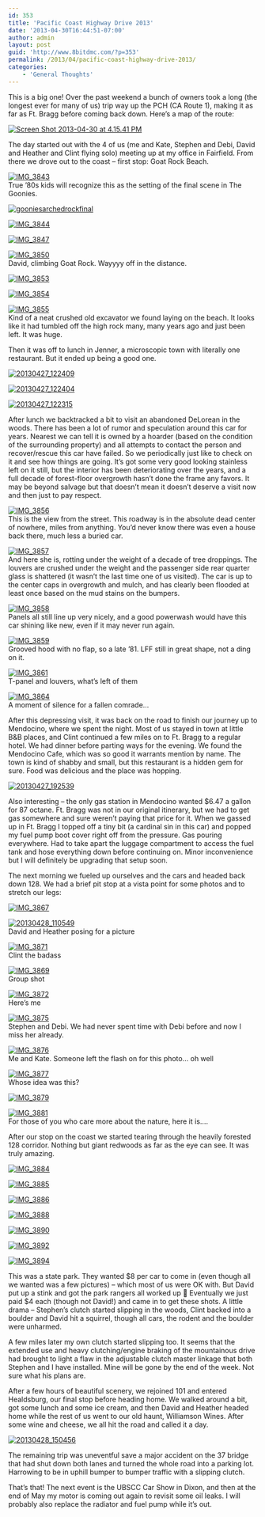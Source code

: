 ```yaml
---
id: 353
title: 'Pacific Coast Highway Drive 2013'
date: '2013-04-30T16:44:51-07:00'
author: admin
layout: post
guid: 'http://www.8bitdmc.com/?p=353'
permalink: /2013/04/pacific-coast-highway-drive-2013/
categories:
    - 'General Thoughts'
---
```


This is a big one! Over the past weekend a bunch of owners took a long (the longest ever for many of us) trip way up the PCH (CA Route 1), making it as far as Ft. Bragg before coming back down. Here’s a map of the route:

[![Screen Shot 2013-04-30 at 4.15.41 PM](/assets/images/2013/04/Screen-Shot-2013-04-30-at-4.15.41-PM-300x248.png)](/assets/images/2013/04/Screen-Shot-2013-04-30-at-4.15.41-PM.png)

The day started out with the 4 of us (me and Kate, Stephen and Debi, David and Heather and Clint flying solo) meeting up at my office in Fairfield. From there we drove out to the coast – first stop: Goat Rock Beach.

[![IMG_3843](/assets/images/2013/04/IMG_3843-300x225.jpg)](/assets/images/2013/04/IMG_3843.jpg)  
True ’80s kids will recognize this as the setting of the final scene in The Goonies.

[![gooniesarchedrockfinal](/assets/images/2013/04/gooniesarchedrockfinal-300x150.jpg)](/assets/images/2013/04/gooniesarchedrockfinal.jpg)

[![IMG_3844](/assets/images/2013/04/IMG_3844-300x225.jpg)](/assets/images/2013/04/IMG_3844.jpg)

[![IMG_3847](/assets/images/2013/04/IMG_3847-300x225.jpg)](/assets/images/2013/04/IMG_3847.jpg)

[![IMG_3850](/assets/images/2013/04/IMG_3850-300x225.jpg)](/assets/images/2013/04/IMG_3850.jpg)  
David, climbing Goat Rock. Wayyyy off in the distance.

[![IMG_3853](/assets/images/2013/04/IMG_3853-300x225.jpg)](/assets/images/2013/04/IMG_3853.jpg)

[![IMG_3854](/assets/images/2013/04/IMG_3854-300x225.jpg)](/assets/images/2013/04/IMG_3854.jpg)

[![IMG_3855](/assets/images/2013/04/IMG_3855-300x225.jpg)](/assets/images/2013/04/IMG_3855.jpg)  
Kind of a neat crushed old excavator we found laying on the beach. It looks like it had tumbled off the high rock many, many years ago and just been left. It was huge.

Then it was off to lunch in Jenner, a microscopic town with literally one restaurant. But it ended up being a good one.

[![20130427_122409](/assets/images/2013/04/20130427_122409-300x224.jpg)](/assets/images/2013/04/20130427_122409.jpg)

[![20130427_122404](/assets/images/2013/04/20130427_122404-300x224.jpg)](/assets/images/2013/04/20130427_122404.jpg)

[![20130427_122315](/assets/images/2013/04/20130427_122315-300x225.jpg)](/assets/images/2013/04/20130427_122315.jpg)

After lunch we backtracked a bit to visit an abandoned DeLorean in the woods. There has been a lot of rumor and speculation around this car for years. Nearest we can tell it is owned by a hoarder (based on the condition of the surrounding property) and all attempts to contact the person and recover/rescue this car have failed. So we periodically just like to check on it and see how things are going. It’s got some very good looking stainless left on it still, but the interior has been deteriorating over the years, and a full decade of forest-floor overgrowth hasn’t done the frame any favors. It may be beyond salvage but that doesn’t mean it doesn’t deserve a visit now and then just to pay respect.

[![IMG_3856](/assets/images/2013/04/IMG_3856-300x225.jpg)](/assets/images/2013/04/IMG_3856.jpg)  
This is the view from the street. This roadway is in the absolute dead center of nowhere, miles from anything. You’d never know there was even a house back there, much less a buried car.

[![IMG_3857](/assets/images/2013/04/IMG_3857-300x225.jpg)](/assets/images/2013/04/IMG_3857.jpg)  
And here she is, rotting under the weight of a decade of tree droppings. The louvers are crushed under the weight and the passenger side rear quarter glass is shattered (it wasn’t the last time one of us visited). The car is up to the center caps in overgrowth and mulch, and has clearly been flooded at least once based on the mud stains on the bumpers.

[![IMG_3858](/assets/images/2013/04/IMG_3858-300x225.jpg)](/assets/images/2013/04/IMG_3858.jpg)  
Panels all still line up very nicely, and a good powerwash would have this car shining like new, even if it may never run again.

[![IMG_3859](/assets/images/2013/04/IMG_3859-300x225.jpg)](/assets/images/2013/04/IMG_3859.jpg)  
Grooved hood with no flap, so a late ’81. LFF still in great shape, not a ding on it.

[![IMG_3861](/assets/images/2013/04/IMG_3861-300x225.jpg)](/assets/images/2013/04/IMG_3861.jpg)  
T-panel and louvers, what’s left of them

[![IMG_3864](/assets/images/2013/04/IMG_3864-300x225.jpg)](/assets/images/2013/04/IMG_3864.jpg)  
A moment of silence for a fallen comrade…

After this depressing visit, it was back on the road to finish our journey up to Mendocino, where we spent the night. Most of us stayed in town at little B&amp;B places, and Clint continued a few miles on to Ft. Bragg to a regular hotel. We had dinner before parting ways for the evening. We found the Mendocino Cafe, which was so good it warrants mention by name. The town is kind of shabby and small, but this restaurant is a hidden gem for sure. Food was delicious and the place was hopping.

[![20130427_192539](/assets/images/2013/04/20130427_192539-300x225.jpg)](/assets/images/2013/04/20130427_192539.jpg)

Also interesting – the only gas station in Mendocino wanted $6.47 a gallon for 87 octane. Ft. Bragg was not in our original itinerary, but we had to get gas somewhere and sure weren’t paying that price for it. When we gassed up in Ft. Bragg I topped off a tiny bit (a cardinal sin in this car) and popped my fuel pump boot cover right off from the pressure. Gas pouring everywhere. Had to take apart the luggage compartment to access the fuel tank and hose everything down before continuing on. Minor inconvenience but I will definitely be upgrading that setup soon.

The next morning we fueled up ourselves and the cars and headed back down 128. We had a brief pit stop at a vista point for some photos and to stretch our legs:

[![IMG_3867](/assets/images/2013/04/IMG_3867-300x225.jpg)](/assets/images/2013/04/IMG_3867.jpg)

[![20130428_110549](/assets/images/2013/04/20130428_110549-300x225.jpg)](/assets/images/2013/04/20130428_110549.jpg)  
David and Heather posing for a picture

[![IMG_3871](/assets/images/2013/04/IMG_3871-300x225.jpg)](/assets/images/2013/04/IMG_3871.jpg)  
Clint the badass

[![IMG_3869](/assets/images/2013/04/IMG_3869-300x225.jpg)](/assets/images/2013/04/IMG_3869.jpg)  
Group shot

[![IMG_3872](/assets/images/2013/04/IMG_3872-300x225.jpg)](/assets/images/2013/04/IMG_3872.jpg)  
Here’s me

[![IMG_3875](/assets/images/2013/04/IMG_3875-300x225.jpg)](/assets/images/2013/04/IMG_3875.jpg)  
Stephen and Debi. We had never spent time with Debi before and now I miss her already.

[![IMG_3876](/assets/images/2013/04/IMG_3876-300x225.jpg)](/assets/images/2013/04/IMG_3876.jpg)  
Me and Kate. Someone left the flash on for this photo… oh well

[![IMG_3877](/assets/images/2013/04/IMG_3877-300x225.jpg)](/assets/images/2013/04/IMG_3877.jpg)  
Whose idea was this?

[![IMG_3879](/assets/images/2013/04/IMG_3879-300x225.jpg)](/assets/images/2013/04/IMG_3879.jpg)

[![IMG_3881](/assets/images/2013/04/IMG_3881-300x225.jpg)](/assets/images/2013/04/IMG_3881.jpg)  
For those of you who care more about the nature, here it is….

After our stop on the coast we started tearing through the heavily forested 128 corridor. Nothing but giant redwoods as far as the eye can see. It was truly amazing.

[![IMG_3884](/assets/images/2013/04/IMG_3884-300x225.jpg)](/assets/images/2013/04/IMG_3884.jpg)

[![IMG_3885](/assets/images/2013/04/IMG_3885-300x225.jpg)](/assets/images/2013/04/IMG_3885.jpg)

[![IMG_3886](/assets/images/2013/04/IMG_3886-300x225.jpg)](/assets/images/2013/04/IMG_3886.jpg)

[![IMG_3888](/assets/images/2013/04/IMG_3888-300x225.jpg)](/assets/images/2013/04/IMG_3888.jpg)

[![IMG_3890](/assets/images/2013/04/IMG_3890-300x225.jpg)](/assets/images/2013/04/IMG_3890.jpg)

[![IMG_3892](/assets/images/2013/04/IMG_3892-300x225.jpg)](/assets/images/2013/04/IMG_3892.jpg)

[![IMG_3894](/assets/images/2013/04/IMG_3894-300x225.jpg)](/assets/images/2013/04/IMG_3894.jpg)

This was a state park. They wanted $8 per car to come in (even though all we wanted was a few pictures) – which most of us were OK with. But David put up a stink and got the park rangers all worked up 🙂 Eventually we just paid $4 each (though not David!) and came in to get these shots. A little drama – Stephen’s clutch started slipping in the woods, Clint backed into a boulder and David hit a squirrel, though all cars, the rodent and the boulder were unharmed.

A few miles later my own clutch started slipping too. It seems that the extended use and heavy clutching/engine braking of the mountainous drive had brought to light a flaw in the adjustable clutch master linkage that both Stephen and I have installed. Mine will be gone by the end of the week. Not sure what his plans are.

After a few hours of beautiful scenery, we rejoined 101 and entered Healdsburg, our final stop before heading home. We walked around a bit, got some lunch and some ice cream, and then David and Heather headed home while the rest of us went to our old haunt, Williamson Wines. After some wine and cheese, we all hit the road and called it a day.

[![20130428_150456](/assets/images/2013/04/20130428_150456-300x224.jpg)](/assets/images/2013/04/20130428_150456.jpg)

The remaining trip was uneventful save a major accident on the 37 bridge that had shut down both lanes and turned the whole road into a parking lot. Harrowing to be in uphill bumper to bumper traffic with a slipping clutch.

That’s that! The next event is the UBSCC Car Show in Dixon, and then at the end of May my motor is coming out again to revisit some oil leaks. I will probably also replace the radiator and fuel pump while it’s out.